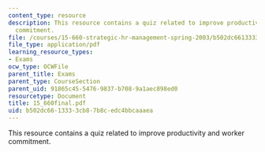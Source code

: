 ```yaml
---
content_type: resource
description: This resource contains a quiz related to improve productivity and worker
  commitment.
file: /courses/15-660-strategic-hr-management-spring-2003/b502dc6613333cb87b8cedc4bbcaaaea_15_660final.pdf
file_type: application/pdf
learning_resource_types:
- Exams
ocw_type: OCWFile
parent_title: Exams
parent_type: CourseSection
parent_uid: 91865c45-5476-9837-b708-9a1aec898ed0
resourcetype: Document
title: 15_660final.pdf
uid: b502dc66-1333-3cb8-7b8c-edc4bbcaaaea
---
```

This resource contains a quiz related to improve productivity and worker commitment.

